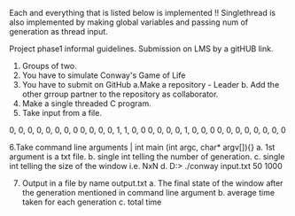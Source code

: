 Each and everything that is listed below is implemented !! Singlethread is also implemented by making global variables and passing num of generation as thread input.

Project phase1 informal guidelines. Submission on LMS by a gitHUB link.

1. Groups of two.
2. You have to simulate Conway's Game of Life
3. You have to submit on GitHub
  a.Make a repository - Leader
  b. Add the other grroup partner to the repository as collaborator.
4. Make a single threaded C program.
5. Take input from a file.

0, 0, 0, 0, 0, 0, 0, 0
0, 0, 0, 0, 1, 1, 0, 0
0, 0, 0, 0, 1, 0, 0, 0
0, 0, 0, 0, 0, 0, 0, 0

6.Take command line arguments | int main (int argc, char* argv[]){}
  a. 1st argument is a txt file.
  b. single int telling the number of generation.
  c. single int telling the size of the window i.e. NxN
  d. D:> ./conway input.txt 50 1000

7. Output in a file by name output.txt
  a. The final state of the window after the generation mentioned in command line argument
  b. average time taken for each generation
  c. total time
  
